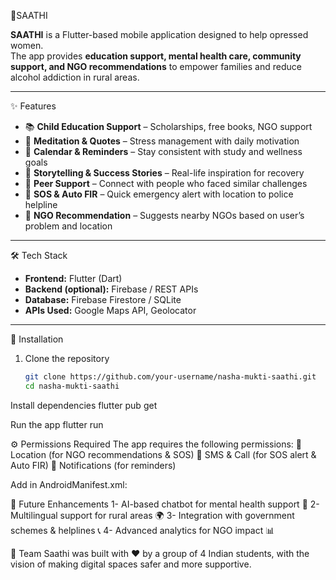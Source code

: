 🚀SAATHI

**SAATHI** is a Flutter-based mobile application designed to help opressed women.  
The app provides **education support, mental health care, community support, and NGO recommendations** to empower families and reduce alcohol addiction in rural areas.  

---

 ✨ Features

- 📚 **Child Education Support** – Scholarships, free books, NGO support  
- 🧘 **Meditation & Quotes** – Stress management with daily motivation  
- 📅 **Calendar & Reminders** – Stay consistent with study and wellness goals  
- 📖 **Storytelling & Success Stories** – Real-life inspiration for recovery  
- 🤝 **Peer Support** – Connect with people who faced similar challenges  
- 🚨 **SOS & Auto FIR** – Quick emergency alert with location to police helpline  
- 🏥 **NGO Recommendation** – Suggests nearby NGOs based on user’s problem and location  

---

 🛠️ Tech Stack

- **Frontend:** Flutter (Dart)  
- **Backend (optional):** Firebase / REST APIs  
- **Database:** Firebase Firestore / SQLite  
- **APIs Used:** Google Maps API, Geolocator  

---

📲 Installation

1. Clone the repository  
   ```bash
   git clone https://github.com/your-username/nasha-mukti-saathi.git
   cd nasha-mukti-saathi

Install dependencies
flutter pub get

Run the app
flutter run


⚙️ Permissions Required
The app requires the following permissions:
📍 Location (for NGO recommendations & SOS)
📱 SMS & Call (for SOS alert & Auto FIR)
🔔 Notifications (for reminders)

Add in AndroidManifest.xml:
<uses-permission android:name="android.permission.ACCESS_FINE_LOCATION" />
<uses-permission android:name="android.permission.SEND_SMS" />
<uses-permission android:name="android.permission.CALL_PHONE" />


📌 Future Enhancements
1- AI-based chatbot for mental health support 🤖
2- Multilingual support for rural areas 🌍
3- Integration with government schemes & helplines 📞
4- Advanced analytics for NGO impact 📊



👥 Team Saathi was built with ❤️ by a group of 4 Indian students, with the vision of making digital spaces safer and more supportive.
